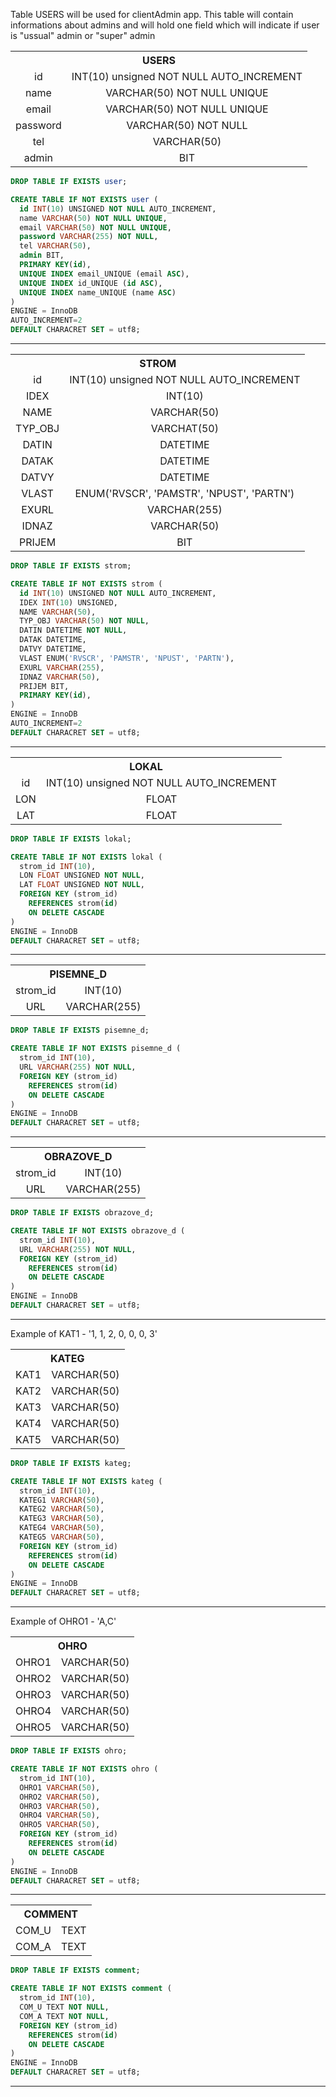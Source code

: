 Table USERS will be used for clientAdmin app. This table will contain informations about admins and will hold one field which will indicate if user is "ussual" admin or "super" admin


<table style="text-align:center;"> 
    <tr><th colspan=3> USERS </th></tr>
    <tr>
        <td>id</td>
        <td>INT(10) unsigned NOT NULL AUTO_INCREMENT</td>
    </tr>
    <tr>
        <td>name</td>
        <td>VARCHAR(50) NOT NULL UNIQUE</td>
    </tr>
    <tr>
        <td>email</td>
        <td>VARCHAR(50) NOT NULL UNIQUE</td>
    </tr>
    <tr>
        <td>password</td>
        <td>VARCHAR(50) NOT NULL</td>
    </tr>
    <tr>
        <td>tel</td>
        <td>VARCHAR(50)</td>
    </tr>
    <tr>
        <td>admin</td>
        <td>BIT</td>
    </tr>

</table>

```sql
DROP TABLE IF EXISTS user;

CREATE TABLE IF NOT EXISTS user (
  id INT(10) UNSIGNED NOT NULL AUTO_INCREMENT,
  name VARCHAR(50) NOT NULL UNIQUE,
  email VARCHAR(50) NOT NULL UNIQUE,
  password VARCHAR(255) NOT NULL,
  tel VARCHAR(50),
  admin BIT,
  PRIMARY KEY(id),
  UNIQUE INDEX email_UNIQUE (email ASC),
  UNIQUE INDEX id_UNIQUE (id ASC),
  UNIQUE INDEX name_UNIQUE (name ASC)
)
ENGINE = InnoDB
AUTO_INCREMENT=2
DEFAULT CHARACRET SET = utf8;
```
---

<table style="text-align:center"> 
    <tr><th colspan=3> STROM </th></tr>
    <tr>
        <td>id</td>
        <td>INT(10) unsigned NOT NULL AUTO_INCREMENT</td>
    </tr>
    <tr>
        <td>IDEX</td>
        <td>INT(10)</td>
    </tr>
    <tr>
        <td>NAME</td>
        <td>VARCHAR(50)</td>
    </tr>
    <tr>
        <td>TYP_OBJ</td>
        <td>VARCHAT(50)</td>
    </tr>
    <tr>
        <td>DATIN</td>
        <td>DATETIME</td>
    </tr>
    <tr>
        <td>DATAK</td>
        <td>DATETIME</td>
    </tr>
    <tr>
        <td>DATVY</td>
        <td>DATETIME</td>
    </tr>
    <tr>
        <td>VLAST</td>
        <td>ENUM('RVSCR', 'PAMSTR', 'NPUST', 'PARTN')</td>
    </tr>
    <tr>
        <td>EXURL</td>
        <td>VARCHAR(255)</td>
    </tr>
    <tr>
        <td>IDNAZ</td>
        <td>VARCHAR(50)</td>
    </tr>
    <tr>
        <td>PRIJEM</td>
        <td>BIT</td>
    </tr>
</table>

```sql
DROP TABLE IF EXISTS strom;

CREATE TABLE IF NOT EXISTS strom (
  id INT(10) UNSIGNED NOT NULL AUTO_INCREMENT,
  IDEX INT(10) UNSIGNED,
  NAME VARCHAR(50),
  TYP_OBJ VARCHAR(50) NOT NULL,
  DATIN DATETIME NOT NULL,
  DATAK DATETIME,
  DATVY DATETIME,
  VLAST ENUM('RVSCR', 'PAMSTR', 'NPUST', 'PARTN'),
  EXURL VARCHAR(255),
  IDNAZ VARCHAR(50),
  PRIJEM BIT,
  PRIMARY KEY(id),
)
ENGINE = InnoDB
AUTO_INCREMENT=2
DEFAULT CHARACRET SET = utf8;
```
---
<table style="text-align:center"> 
    <tr><th colspan=3> LOKAL </th></tr>
    <tr>
        <td>id</td>
        <td>INT(10) unsigned NOT NULL AUTO_INCREMENT</td>
    </tr>
    <tr>
        <td>LON</td>
        <td>FLOAT</td>
    </tr>
    <tr>
        <td>LAT</td>
        <td>FLOAT</td>
    </tr>
</table>

```sql
DROP TABLE IF EXISTS lokal;

CREATE TABLE IF NOT EXISTS lokal (
  strom_id INT(10),
  LON FLOAT UNSIGNED NOT NULL,
  LAT FLOAT UNSIGNED NOT NULL,
  FOREIGN KEY (strom_id)
    REFERENCES strom(id)
    ON DELETE CASCADE
)
ENGINE = InnoDB
DEFAULT CHARACRET SET = utf8;
```
---

<table style="text-align:center"> 
    <tr><th colspan=3> PISEMNE_D </th></tr>
    <tr>
        <td>strom_id</td>
        <td>INT(10)</td>
    </tr>
    <tr>
        <td>URL</td>
        <td>VARCHAR(255)</td>
    </tr>
</table>

```sql
DROP TABLE IF EXISTS pisemne_d;

CREATE TABLE IF NOT EXISTS pisemne_d (
  strom_id INT(10),
  URL VARCHAR(255) NOT NULL,
  FOREIGN KEY (strom_id)
    REFERENCES strom(id)
    ON DELETE CASCADE
)
ENGINE = InnoDB
DEFAULT CHARACRET SET = utf8;
```
---

<table style="text-align:center"> 
    <tr><th colspan=3> OBRAZOVE_D </th></tr>
    <tr>
        <td>strom_id</td>
        <td>INT(10)</td>
    </tr>
    <tr>
        <td>URL</td>
        <td>VARCHAR(255)</td>
    </tr>
</table>

```sql
DROP TABLE IF EXISTS obrazove_d;

CREATE TABLE IF NOT EXISTS obrazove_d (
  strom_id INT(10),
  URL VARCHAR(255) NOT NULL,
  FOREIGN KEY (strom_id)
    REFERENCES strom(id)
    ON DELETE CASCADE
)
ENGINE = InnoDB
DEFAULT CHARACRET SET = utf8;
```
---

Example of KAT1 - '1, 1, 2, 0, 0, 0, 3'
<table style="text-align:center"> 
    <tr><th colspan=3> KATEG </th></tr>
    <tr>
        <td>KAT1</td>
        <td>VARCHAR(50)</td>
    </tr>
    <tr>
        <td>KAT2</td>
        <td>VARCHAR(50)</td>
    </tr>
    <tr>
        <td>KAT3</td>
        <td>VARCHAR(50)</td>
    </tr>
    <tr>
        <td>KAT4</td>
        <td>VARCHAR(50)</td>
    </tr>
    <tr>
        <td>KAT5</td>
        <td>VARCHAR(50)</td>
    </tr>
</table>

```sql
DROP TABLE IF EXISTS kateg;

CREATE TABLE IF NOT EXISTS kateg (
  strom_id INT(10),
  KATEG1 VARCHAR(50),
  KATEG2 VARCHAR(50),
  KATEG3 VARCHAR(50),
  KATEG4 VARCHAR(50),
  KATEG5 VARCHAR(50),
  FOREIGN KEY (strom_id)
    REFERENCES strom(id)
    ON DELETE CASCADE
)
ENGINE = InnoDB
DEFAULT CHARACRET SET = utf8;
```
---

Example of OHRO1 - 'A,C'
<table style="text-align:center"> 
    <tr><th colspan=3> OHRO </th></tr>
    <tr>
        <td>OHRO1</td>
        <td>VARCHAR(50)</td>
    </tr>
    <tr>
        <td>OHRO2</td>
        <td>VARCHAR(50)</td>
    </tr>
    <tr>
        <td>OHRO3</td>
        <td>VARCHAR(50)</td>
    </tr>
    <tr>
        <td>OHRO4</td>
        <td>VARCHAR(50)</td>
    </tr>
    <tr>
        <td>OHRO5</td>
        <td>VARCHAR(50)</td>
    </tr>
</table>

```sql
DROP TABLE IF EXISTS ohro;

CREATE TABLE IF NOT EXISTS ohro (
  strom_id INT(10),
  OHRO1 VARCHAR(50),
  OHRO2 VARCHAR(50),
  OHRO3 VARCHAR(50),
  OHRO4 VARCHAR(50),
  OHRO5 VARCHAR(50),
  FOREIGN KEY (strom_id)
    REFERENCES strom(id)
    ON DELETE CASCADE
)
ENGINE = InnoDB
DEFAULT CHARACRET SET = utf8;
```
---

<table style="text-align:center"> 
    <tr><th colspan=3> COMMENT </th></tr>
    <tr>
        <td>COM_U</td>
        <td>TEXT</td>
    </tr>
    <tr>
        <td>COM_A</td>
        <td>TEXT</td>
    </tr>
</table>

```sql
DROP TABLE IF EXISTS comment;

CREATE TABLE IF NOT EXISTS comment (
  strom_id INT(10),
  COM_U TEXT NOT NULL,
  COM_A TEXT NOT NULL,
  FOREIGN KEY (strom_id)
    REFERENCES strom(id)
    ON DELETE CASCADE
)
ENGINE = InnoDB
DEFAULT CHARACRET SET = utf8;
```
---
